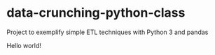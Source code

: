 # data-crunching-python-class
Project to exemplify simple ETL techniques with Python 3 and pandas

Hello world!
